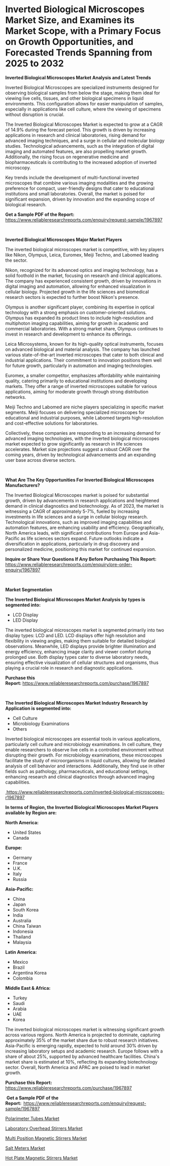 <p><h1>Inverted Biological Microscopes Market Size, and Examines its Market Scope, with a Primary Focus on Growth Opportunities, and Forecasted Trends Spanning from 2025 to 2032</h1></p><p><strong>Inverted Biological Microscopes Market Analysis and Latest Trends</strong></p>
<p><p>Inverted Biological Microscopes are specialized instruments designed for observing biological samples from below the stage, making them ideal for viewing live cells, tissues, and other biological specimens in liquid environments. This configuration allows for easier manipulation of samples, especially in applications like cell culture, where the viewing of specimens without disruption is crucial.</p><p>The Inverted Biological Microscopes Market is expected to grow at a CAGR of 14.9% during the forecast period. This growth is driven by increasing applications in research and clinical laboratories, rising demand for advanced imaging techniques, and a surge in cellular and molecular biology studies. Technological advancements, such as the integration of digital imaging and automated features, are also propelling market growth. Additionally, the rising focus on regenerative medicine and biopharmaceuticals is contributing to the increased adoption of inverted microscopy.</p><p>Key trends include the development of multi-functional inverted microscopes that combine various imaging modalities and the growing preference for compact, user-friendly designs that cater to educational institutions and small laboratories. Overall, the market is poised for significant expansion, driven by innovation and the expanding scope of biological research.</p></p>
<p><strong>Get a Sample PDF of the Report:&nbsp;</strong> <a href="https://www.reliableresearchreports.com/enquiry/request-sample/1967897?utm_campaign=33&utm_medium=2&utm_source=Github&utm_content=ia&utm_term=20022025&utm_id=inverted-biological-microscopes">https://www.reliableresearchreports.com/enquiry/request-sample/1967897</a></p>
<p>&nbsp;</p>
<p><strong>Inverted Biological Microscopes Major Market Players</strong></p>
<p><p>The inverted biological microscopes market is competitive, with key players like Nikon, Olympus, Leica, Euromex, Meiji Techno, and Labomed leading the sector. </p><p>Nikon, recognized for its advanced optics and imaging technology, has a solid foothold in the market, focusing on research and clinical applications. The company has experienced consistent growth, driven by innovations in digital imaging and automation, allowing for enhanced visualization in cellular biology. Projected growth in the life sciences and biomedical research sectors is expected to further boost Nikon's presence.</p><p>Olympus is another significant player, combining its expertise in optical technology with a strong emphasis on customer-oriented solutions. Olympus has expanded its product lines to include high-resolution and multiphoton imaging capabilities, aiming for growth in academic and commercial laboratories. With a strong market share, Olympus continues to invest in research and development to enhance its offerings.</p><p>Leica Microsystems, known for its high-quality optical instruments, focuses on advanced biological and material analysis. The company has launched various state-of-the-art inverted microscopes that cater to both clinical and industrial applications. Their commitment to innovation positions them well for future growth, particularly in automation and imaging technologies.</p><p>Euromex, a smaller competitor, emphasizes affordability while maintaining quality, catering primarily to educational institutions and developing markets. They offer a range of inverted microscopes suitable for various applications, aiming for moderate growth through strong distribution networks.</p><p>Meiji Techno and Labomed are niche players specializing in specific market segments. Meiji focuses on delivering specialized microscopes for educational and industrial purposes, while Labomed targets high-resolution and cost-effective solutions for laboratories.</p><p>Collectively, these companies are responding to an increasing demand for advanced imaging technologies, with the inverted biological microscopes market expected to grow significantly as research in life sciences accelerates. Market size projections suggest a robust CAGR over the coming years, driven by technological advancements and an expanding user base across diverse sectors.</p></p>
<p>&nbsp;</p>
<p><strong>What Are The Key Opportunities For Inverted Biological Microscopes Manufacturers?</strong></p>
<p><p>The Inverted Biological Microscopes market is poised for substantial growth, driven by advancements in research applications and heightened demand in clinical diagnostics and biotechnology. As of 2023, the market is witnessing a CAGR of approximately 5-7%, fueled by increasing investments in life sciences and a surge in cellular biology research. Technological innovations, such as improved imaging capabilities and automation features, are enhancing usability and efficiency. Geographically, North America leads, with significant contributions from Europe and Asia-Pacific as life sciences sectors expand. Future outlooks indicate a diversification in applications, particularly in drug discovery and personalized medicine, positioning this market for continued expansion.</p></p>
<p><strong>Inquire or Share Your Questions If Any Before Purchasing This Report:</strong> <a href="https://www.reliableresearchreports.com/enquiry/pre-order-enquiry/1967897?utm_campaign=33&utm_medium=2&utm_source=Github&utm_content=ia&utm_term=20022025&utm_id=inverted-biological-microscopes">https://www.reliableresearchreports.com/enquiry/pre-order-enquiry/1967897</a></p>
<p>&nbsp;</p>
<p><strong>Market Segmentation</strong></p>
<p><strong>The Inverted Biological Microscopes Market Analysis by types is segmented into:</strong></p>
<p><ul><li>LCD Display</li><li>LED Display</li></ul></p>
<p><p>The inverted biological microscopes market is segmented primarily into two display types: LCD and LED. LCD displays offer high resolution and flexibility in viewing angles, making them suitable for detailed biological observations. Meanwhile, LED displays provide brighter illumination and energy efficiency, enhancing image clarity and viewer comfort during prolonged use. Both display types cater to diverse laboratory needs, ensuring effective visualization of cellular structures and organisms, thus playing a crucial role in research and diagnostic applications.</p></p>
<p><strong>Purchase this Report:&nbsp;</strong><a href="https://www.reliableresearchreports.com/purchase/1967897?utm_campaign=33&utm_medium=2&utm_source=Github&utm_content=ia&utm_term=20022025&utm_id=inverted-biological-microscopes">https://www.reliableresearchreports.com/purchase/1967897</a></p>
<p>&nbsp;</p>
<p><strong>The Inverted Biological Microscopes Market Industry Research by Application is segmented into:</strong></p>
<p><ul><li>Cell Culture</li><li>Microbiology Examinations</li><li>Others</li></ul></p>
<p><p>Inverted biological microscopes are essential tools in various applications, particularly cell culture and microbiology examinations. In cell culture, they enable researchers to observe live cells in a controlled environment without disrupting their growth. For microbiology examinations, these microscopes facilitate the study of microorganisms in liquid cultures, allowing for detailed analysis of cell behavior and interactions. Additionally, they find use in other fields such as pathology, pharmaceuticals, and educational settings, enhancing research and clinical diagnostics through advanced imaging capabilities.</p></p>
<p><a href="https://www.reliableresearchreports.com/inverted-biological-microscopes-r1967897?utm_campaign=33&utm_medium=2&utm_source=Github&utm_content=ia&utm_term=20022025&utm_id=inverted-biological-microscopes">&nbsp;https://www.reliableresearchreports.com/inverted-biological-microscopes-r1967897</a></p>
<p><strong>In terms of Region, the Inverted Biological Microscopes Market Players available by Region are:</strong></p>
<p>
    <p> <strong> North America: </strong>
        <ul>
            <li>United States</li>
            <li>Canada</li>
        </ul>
        </p> 
    <p> <strong> Europe: </strong>
        <ul>
            <li>Germany</li>
            <li>France</li>
            <li>U.K.</li>
            <li>Italy</li>
            <li>Russia</li>
        </ul>
        </p> 
    <p> <strong> Asia-Pacific: </strong>
        <ul>
            <li>China</li>
            <li>Japan</li>
            <li>South Korea</li>
            <li>India</li>
            <li>Australia</li>
            <li>China Taiwan</li>
            <li>Indonesia</li>
            <li>Thailand</li>
            <li>Malaysia</li>
        </ul>
        </p> 
    <p> <strong> Latin America: </strong>
        <ul>
            <li>Mexico</li>
            <li>Brazil</li>
            <li>Argentina Korea</li>
            <li>Colombia</li>
        </ul>
        </p> 
    <p> <strong> Middle East & Africa: </strong>
        <ul>
            <li>Turkey</li>
            <li>Saudi</li>
            <li>Arabia</li>
            <li>UAE</li>
            <li>Korea</li>
        </ul>
    </p>
    </p>
<p><p>The inverted biological microscopes market is witnessing significant growth across various regions. North America is projected to dominate, capturing approximately 35% of the market share due to robust research initiatives. Asia-Pacific is emerging rapidly, expected to hold around 30% driven by increasing laboratory setups and academic research. Europe follows with a share of about 25%, supported by advanced healthcare facilities. China's market share is estimated at 10%, reflecting its expanding biotechnology sector. Overall, North America and APAC are poised to lead in market growth.</p></p>
<p><strong>Purchase this Report: </strong><a href="https://www.reliableresearchreports.com/purchase/1967897?utm_campaign=33&utm_medium=2&utm_source=Github&utm_content=ia&utm_term=20022025&utm_id=inverted-biological-microscopes">https://www.reliableresearchreports.com/purchase/1967897</a></p>
<p>&nbsp;<strong>Get a Sample PDF of the Report:&nbsp;&nbsp;</strong><a href="https://www.reliableresearchreports.com/enquiry/request-sample/1967897?utm_campaign=33&utm_medium=2&utm_source=Github&utm_content=ia&utm_term=20022025&utm_id=inverted-biological-microscopes">https://www.reliableresearchreports.com/enquiry/request-sample/1967897</a></p>
<p><strong></strong></p>
<p><p><a href="https://github.com/darenph8er/Market-Research-Report-List-1/blob/main/polarimeter-tubes-market.md?utm_campaign=33&utm_medium=2&utm_source=Github&utm_content=ia&utm_term=20022025&utm_id=inverted-biological-microscopes">Polarimeter Tubes Market</a></p><p><a href="https://github.com/ElviraLeka1962/Market-Research-Report-List-1/blob/main/laboratory-overhead-stirrers-market.md?utm_campaign=33&utm_medium=2&utm_source=Github&utm_content=ia&utm_term=20022025&utm_id=inverted-biological-microscopes">Laboratory Overhead Stirrers Market</a></p><p><a href="https://github.com/kimberjam0i/Market-Research-Report-List-1/blob/main/multi-position-magnetic-stirrers-market.md?utm_campaign=33&utm_medium=2&utm_source=Github&utm_content=ia&utm_term=20022025&utm_id=inverted-biological-microscopes">Multi Position Magnetic Stirrers Market</a></p><p><a href="https://github.com/osbornrdaflalo/Market-Research-Report-List-1/blob/main/salt-meters-market.md?utm_campaign=33&utm_medium=2&utm_source=Github&utm_content=ia&utm_term=20022025&utm_id=inverted-biological-microscopes">Salt Meters Market</a></p><p><a href="https://github.com/lashaunm5st/Market-Research-Report-List-1/blob/main/hot-plate-magnetic-stirrers-market.md?utm_campaign=33&utm_medium=2&utm_source=Github&utm_content=ia&utm_term=20022025&utm_id=inverted-biological-microscopes">Hot Plate Magnetic Stirrers Market</a></p></p>